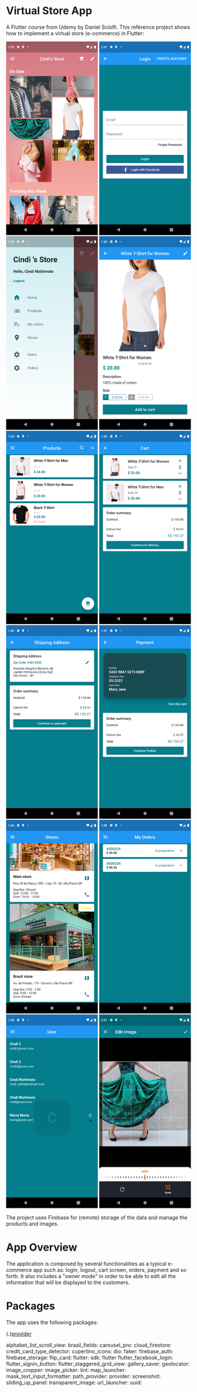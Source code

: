 # Virtual Store App

A Flutter course from Udemy by Daniel Sciolfi.
This reference project shows how to implement a virtual store (e-commerce) in Flutter:
<p float="left">
  <img src="web/icons/pic_1.png" width="250" />
   <img src="web/icons/pic_11.png" width="250" />
  <img src="web/icons/pic_2.png" width="250" />
  <img src="web/icons/pic_3.png" width="250" />
  <img src="web/icons/pic_3B.png" width="250" />
  <img src="web/icons/pic_4.png" width="250" />
  <img src="web/icons/pic_5.png" width="250" />
  <img src="web/icons/pic_6.png" width="250" />
  <img src="web/icons/pic_7.png" width="250" />
  <img src="web/icons/pic_8.png" width="250" />
  <img src="web/icons/pic_9.png" width="250" />
  <img src="web/icons/pic_10.png" width="250" />

The project uses Firebase for (remote) storage of the data and manage the products and images.
  
# App Overview
  
The application is composed by several functionalities as a typical e-commerce app such as: login, logout,
  cart screen, orders, payment and so forth. It also includes a "owner mode" in order to be able to edit all the information
  that will be displayed to the customers.

# Packages

The app uses the following packages:
 
 (.)[provider](https://pub.dev/packages/path_provider)
  
  alphabet_list_scroll_view: 
  brasil_fields: 
  carousel_pro: 
  cloud_firestore: 
  credit_card_type_detector: 
  cupertino_icons: 
  dio:
  faker: 
  firebase_auth: 
  firebase_storage:
  flip_card: 
  flutter:
    sdk: flutter
  flutter_facebook_login: 
  flutter_signin_button: 
  flutter_staggered_grid_view: 
  gallery_saver: 
  geolocator: 
  image_cropper: 
  image_picker: 
  lint:
  map_launcher: 
  mask_text_input_formatter: 
  path_provider:
  provider: 
  screenshot: 
  sliding_up_panel:
  transparent_image:
  url_launcher: 
  uuid: 
